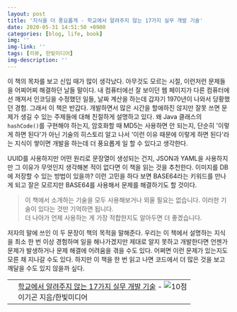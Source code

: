 ```yaml
---
layout: post
title: '지식을 더 풍요롭게 - 학교에서 알려주지 않는 17가지 실무 개발 기술'
date: 2020-05-31 14:51:50 +0900
categories: [blog, life, book]
img: ''
img-link: ''
tags: [리뷰, 한빛미디어]
img-description: ''
---
```


이 책의 목차를 보고 신입 때가 많이 생각났다. 아무것도 모르는 시절, 이런저런 문제들을 어찌어찌 해결하던 날들 말이다. 내 컴퓨터에선 잘 보이던 웹 페이지가 다른 컴퓨터에선 깨져서 인코딩을 수정했던 일들, 날짜 계산을 하는데 갑자기 1970년이 나와서 당황했던 경험. 그래서 이 책은 반갑다. 개발하면서 많은 시간을 할애하진 않지만 잘못 쓰면 문제가 생길 수 있는 주제들에 대해 친절하게 설명하고 있다. 왜 Java 클래스의 `hashCode()`를 구현해야 하는지, 암호화할 때 MD5는 사용하면 안 되는지, 단순히 '이렇게 하면 된다'가 아닌 기술의 히스토리 알고 나서 '이런 이유 때문에 이렇게 하면 된다'라는 지식이 쌓이면 개발을 하는데 더 풍요롭게 일 할 수 있다고 생각한다. 

UUID를 사용하지만 어떤 원리로 문장열이 생성되는 건지, JSON과 YAML을 사용하지만 그 이유가 무엇인지 생각해본 적이 없다면 이 책을 읽는 것을 추천한다. 이미지를 DB에 저장할 수 있는 방법이 있을까? 이런 고민을 하다 보면 BASE64라는 키워드를 만나게 되고 잘은 모르지만 BASE64를 사용해서 문제를 해결하기도 할 것이다. 

> 이 책에서 소개하는 기술을 모두 사용해보거나 외울 필요는 없습니다. 이러한 기술이 있다는 것만 기억하면 됩니다.  
> 더 나아가 언제 사용하는 게 가장 적합한지도 알아두면 더 좋겠습니다. 

저자의 말에 쓰인 이 두 문장이 책의 목적을 말해준다. 우리는 이 책에서 설명하는 지식을 최소 한 번 이상 경험하며 일을 해나가겠지만 제대로 알지 못하고 개발한다면 언젠가 문제가 발생하거나 문제 해결에 어려움을 겪을 수도 있다. 어쩌면 이런 문제가 있는지도 모른 채 지나갈 수도 있다. 하지만 이 책을 한 번 읽고 나면 코드에서 더 많은 것을 보고 깨달을 수도 있지 않을까 싶다.


<div class="ttbReview"><table><tbody><tr><td><a href="https://www.aladin.co.kr/shop/wproduct.aspx?ItemId=237284556&amp;ttbkey=ttbjumtingi0156001&amp;COPYPaper=1" target="_blank"><img src="https://image.aladin.co.kr/product/23728/45/coversum/k322638441_1.jpg" alt="" border="0"/></a></td><td align="left"  style="vertical-align:top;"><a href="https://www.aladin.co.kr/shop/wproduct.aspx?ItemId=237284556&amp;ttbkey=ttbjumtingi0156001&amp;COPYPaper=1" target="_blank" class="aladdin_title">학교에서 알려주지 않는 17가지 실무 개발 기술</a> - <img src="//image.aladin.co.kr/img/common/star_s10.gif" border="0" alt="10점" /><br/>이기곤 지음/한빛미디어</td></tr></tbody></table></div>
